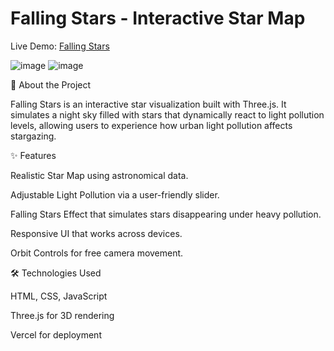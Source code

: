 # **Falling Stars - Interactive Star Map**

Live Demo: [Falling Stars](https://falling-stars-xi.vercel.app/)

![image](https://github.com/user-attachments/assets/87735dd0-fda4-4887-9214-e8e7974ad86d)
![image](https://github.com/user-attachments/assets/3d019af2-ff9e-426b-b3c2-4133264b6ec4)

🌠 About the Project

Falling Stars is an interactive star visualization built with Three.js. It simulates a night sky filled with stars that dynamically react to light pollution levels, allowing users to experience how urban light pollution affects stargazing.

✨ Features

Realistic Star Map using astronomical data.

Adjustable Light Pollution via a user-friendly slider.

Falling Stars Effect that simulates stars disappearing under heavy pollution.

Responsive UI that works across devices.

Orbit Controls for free camera movement.

🛠️ Technologies Used

HTML, CSS, JavaScript

Three.js for 3D rendering

Vercel for deployment



